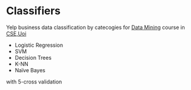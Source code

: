 # Classifiers

Yelp business data classification by catecogies for [Data Mining](http://www.cs.uoi.gr/~tsap/teaching/cse012/index-gr.html) course in [CSE,Uoi](https://www.cs.uoi.gr/)

<ul>
  <li>Logistic Regression</li>
  <li>SVM</li>
  <li>Decision Trees</li>
  <li>K-NN</li>
  <li>Naïve Bayes</li> 
</ul>


with 5-cross validation


